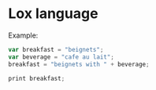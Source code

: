 # Lox language

Example:
```javascript
var breakfast = "beignets";
var beverage = "cafe au lait";
breakfast = "beignets with " + beverage;

print breakfast;
```